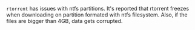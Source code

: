 `rtorrent` has issues with ntfs partitions.
It's reported that rtorrent freezes when downloading on partition formated with ntfs filesystem. 
Also, if the files are bigger than 4GB, data gets corrupted.
